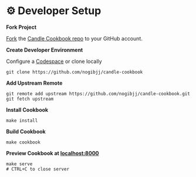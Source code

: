 # ⚙️ Developer Setup

**Fork Project**

[Fork](https://docs.github.com/en/get-started/quickstart/fork-a-repo#forking-a-repository) the [Candle Cookbook repo](https://github.com/nogibjj/candle-cookbook/tree/main) to your GitHub account.

**Create Developer Environment**

Configure a [Codespace](https://docs.github.com/en/codespaces/developing-in-codespaces/creating-a-codespace-for-a-repository) or clone locally

```
git clone https://github.com/nogibjj/candle-cookbook
```

**Add Upstream Remote**

```
git remote add upstream https://github.com/nogibjj/candle-cookbook.git
git fetch upstream
```

**Install Cookbook**

```
make install
```

**Build Cookbook**

```
make cookbook
```

**Preview Cookbook at [localhost:8000](http://127.0.0.1:8000)**

```
make serve
# CTRL+C to close server
```
